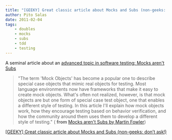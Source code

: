 ```yaml
---
title: "[GEEKY] Great classic article about Mocks and Subs (non-geeks: don’t ask!)"
author: Pito Salas
date: 2011-02-04
tags:
    - doubles
    - mocks
    - subs
    - tdd
    - testing
---
```




A seminal article about an [advanced topic in software testing: Mocks aren't
Subs](<http://martinfowler.com/articles/mocksArentStubs.html>)

> "The term 'Mock Objects' has become a popular one to describe special case
> objects that mimic real objects for testing. Most language environments now
> have frameworks that make it easy to create mock objects. What's often not
> realized, however, is that mock objects are but one form of special case
> test object, one that enables a different style of testing. In this article
> I'll explain how mock objects work, how they encourage testing based on
> behavior verification, and how the community around them uses them to
> develop a different style of testing." ( **from** [Mocks aren't Subs by
> Martin Fowler](<http://martinfowler.com/articles/mocksArentStubs.html>))


[[GEEKY] Great classic article about Mocks and Subs (non-geeks: don’t ask!)](None)
